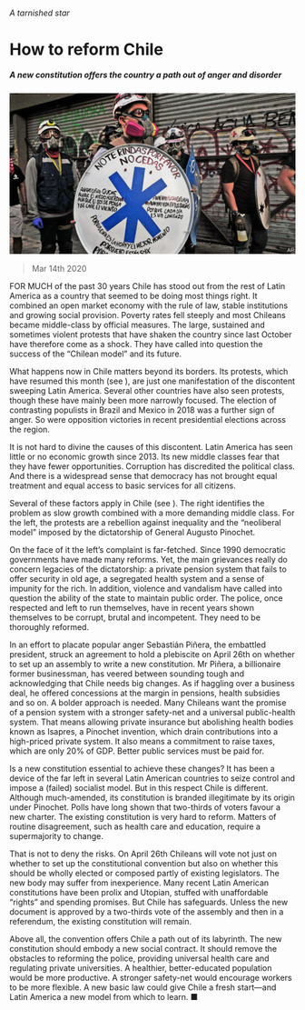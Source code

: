 ###### A tarnished star

# How to reform Chile 

##### A new constitution offers the country a path out of anger and disorder 

![image](images/20200314_LDP004_0.jpg) 

> Mar 14th 2020 

FOR MUCH of the past 30 years Chile has stood out from the rest of Latin America as a country that seemed to be doing most things right. It combined an open market economy with the rule of law, stable institutions and growing social provision. Poverty rates fell steeply and most Chileans became middle-class by official measures. The large, sustained and sometimes violent protests that have shaken the country since last October have therefore come as a shock. They have called into question the success of the “Chilean model” and its future.

What happens now in Chile matters beyond its borders. Its protests, which have resumed this month (see ), are just one manifestation of the discontent sweeping Latin America. Several other countries have also seen protests, though these have mainly been more narrowly focused. The election of contrasting populists in Brazil and Mexico in 2018 was a further sign of anger. So were opposition victories in recent presidential elections across the region.


It is not hard to divine the causes of this discontent. Latin America has seen little or no economic growth since 2013. Its new middle classes fear that they have fewer opportunities. Corruption has discredited the political class. And there is a widespread sense that democracy has not brought equal treatment and equal access to basic services for all citizens.

Several of these factors apply in Chile (see ). The right identifies the problem as slow growth combined with a more demanding middle class. For the left, the protests are a rebellion against inequality and the “neoliberal model” imposed by the dictatorship of General Augusto Pinochet.

On the face of it the left’s complaint is far-fetched. Since 1990 democratic governments have made many reforms. Yet, the main grievances really do concern legacies of the dictatorship: a private pension system that fails to offer security in old age, a segregated health system and a sense of impunity for the rich. In addition, violence and vandalism have called into question the ability of the state to maintain public order. The police, once respected and left to run themselves, have in recent years shown themselves to be corrupt, brutal and incompetent. They need to be thoroughly reformed.

In an effort to placate popular anger Sebastián Piñera, the embattled president, struck an agreement to hold a plebiscite on April 26th on whether to set up an assembly to write a new constitution. Mr Piñera, a billionaire former businessman, has veered between sounding tough and acknowledging that Chile needs big changes. As if haggling over a business deal, he offered concessions at the margin in pensions, health subsidies and so on. A bolder approach is needed. Many Chileans want the promise of a pension system with a stronger safety-net and a universal public-health system. That means allowing private insurance but abolishing health bodies known as Isapres, a Pinochet invention, which drain contributions into a high-priced private system. It also means a commitment to raise taxes, which are only 20% of GDP. Better public services must be paid for.

Is a new constitution essential to achieve these changes? It has been a device of the far left in several Latin American countries to seize control and impose a (failed) socialist model. But in this respect Chile is different. Although much-amended, its constitution is branded illegitimate by its origin under Pinochet. Polls have long shown that two-thirds of voters favour a new charter. The existing constitution is very hard to reform. Matters of routine disagreement, such as health care and education, require a supermajority to change.

That is not to deny the risks. On April 26th Chileans will vote not just on whether to set up the constitutional convention but also on whether this should be wholly elected or composed partly of existing legislators. The new body may suffer from inexperience. Many recent Latin American constitutions have been prolix and Utopian, stuffed with unaffordable “rights” and spending promises. But Chile has safeguards. Unless the new document is approved by a two-thirds vote of the assembly and then in a referendum, the existing constitution will remain.

Above all, the convention offers Chile a path out of its labyrinth. The new constitution should embody a new social contract. It should remove the obstacles to reforming the police, providing universal health care and regulating private universities. A healthier, better-educated population would be more productive. A stronger safety-net would encourage workers to be more flexible. A new basic law could give Chile a fresh start—and Latin America a new model from which to learn. ■


